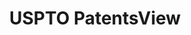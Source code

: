 ---
bigquery: https://console.cloud.google.com/bigquery?p=patents-public-data&d=patentsview&page=dataset
citation: Attribution should be given to PatentsView for use, distribution, or derivative
  works.
code: https://github.com/CSSIP-AIR/PatentsView-Code-Snippets/
contributors: USPTO
cost: None
description: 'PatentsView includes US patent data including raw data (summaries, applications,
  pregrant applications), disambugations of inventors and assignees, and inventor
  gender estimates.  Also foreign priority data, # of figures and sheets, and government
  interest statements.'
documentation: https://patentsview.org/query/builder-faqs
last_edit: Mon, 04 Apr 2022 19:02:57 GMT
location: https://patentsview.org/
maintained_by: USPTO
record_creation_timestamp: 12/2/2020 17:20:46
schema_fields: '[''level_three'', ''disamb_inventor_id_20191231'', ''fname'', ''disamb_inventor_id_20170808'',
  ''lapse_of_patent'', ''inventor_id'', ''section_id'', ''action_date'', ''applicant_type'',
  ''county_fips'', ''classification_value'', ''application_id'', ''deceased'', ''uuid'',
  ''disamb_assignee_id_20190312'', ''field_id'', ''main_group'', ''role'', ''num_sheets'',
  ''male'', ''location_id'', ''disamb_assignee_id_20200929'', ''number'', ''latitude'',
  ''sector_title'', ''country_transformed'', ''disamb_inventor_id_20190312'', ''publication_number'',
  ''subgroup'', ''name_last'', ''disamb_inventor_id_20200630'', ''status'', ''type'',
  ''disamb_assignee_id_20181127'', ''rel_id'', ''kind'', ''disamb_inventor_id_20190820'',
  ''ipc_version_indicator'', ''id'', ''lname'', ''disamb_assignee_id_20191008'', ''group_id'',
  ''disamb_inventor_id_20170307'', ''disamb_inventor_id_20200331'', ''_102_date'',
  ''state'', ''group'', ''abstract'', ''f102_date'', ''latin_name'', ''name_first'',
  ''rawlocation_id'', ''disamb_assignee_id_20190820'', ''disclaimer_date'', ''assignee_id'',
  ''disamb_inventor_id_20201229'', ''withdrawn'', ''citation_id'', ''county'', ''f371_date'',
  ''rawassignee_id'', ''organization'', ''ipc_class'', ''patent_id'', ''date'', ''symbol_position'',
  ''state_fips'', ''filename'', ''mainclass_id'', ''title'', ''subsection_id'', ''num_claims'',
  ''designation'', ''country'', ''relkind'', ''disamb_assignee_id_20200331'', ''disamb_inventor_id_20171003'',
  ''section'', ''category'', ''classification_level'', ''name'', ''term_disclaimer'',
  ''doc_type'', ''num'', ''field_title'', ''dependent'', ''exemplary'', ''rawinventor_id'',
  ''length'', ''doctype'', ''city'', ''disamb_inventor_id_20171226'', ''attribution_status'',
  ''disamb_assignee_id_20200630'', ''text'', ''term_extension'', ''reldocno'', ''variety'',
  ''series_code'', ''lawyer_id'', ''classification_data_source'', ''contract_award_number'',
  ''disamb_inventor_id_20191008'', ''level_one'', ''category_id'', ''organization_id'',
  ''sequence'', ''subcategory_id'', ''term_grant'', ''gi_statement'', ''latlong'',
  ''disamb_assignee_id_20191231'', ''male_flag'', ''longitude'', ''classification_status'',
  ''level_two'', ''num_figures'', ''disamb_inventor_id_20181127'', ''subclass_id'',
  ''rule_47'', ''subgroup_id'', ''subclass'', ''disamb_inventor_id_20200929'', ''disamb_inventor_id_20180528'',
  ''_371_date'']'
shortname: patentsview
tags:
- disambiguation
- United States
- gender
terms_of_use: Creative Commons Attribution 4.0 International License.
timeframe: 1963-1999
title: USPTO PatentsView
uuid: cf1780b1-e265-4e49-8d1d-83b9cfe0fd9a
---